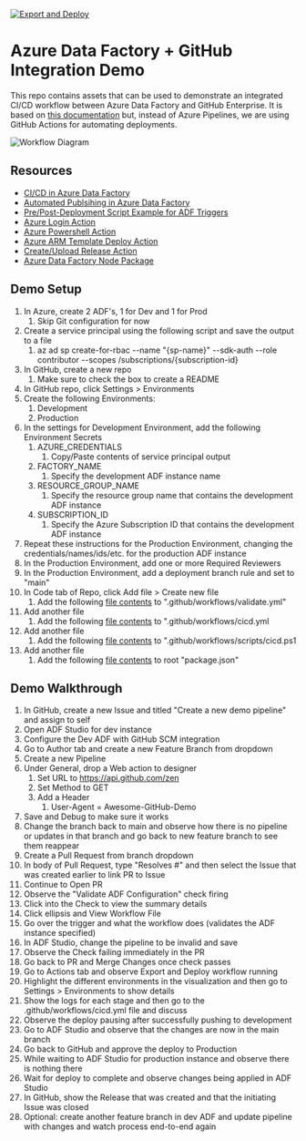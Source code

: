 [![Export and Deploy](https://github.com/US-SouthOU-Demo/adf-gh-integration-demo/actions/workflows/cicd.yml/badge.svg)](https://github.com/US-SouthOU-Demo/adf-gh-integration-demo/actions/workflows/cicd.yml)
# Azure Data Factory + GitHub Integration Demo
This repo contains assets that can be used to demonstrate an integrated CI/CD workflow between Azure Data Factory and GitHub Enterprise. It is based on [this documentation](https://docs.microsoft.com/en-us/azure/data-factory/continuous-integration-deployment-improvements) but, instead of Azure Pipelines, we are using GitHub Actions for automating deployments.

![Workflow Diagram](https://docs.microsoft.com/en-us/azure/data-factory/media/continuous-integration-deployment-improvements/new-ci-cd-flow.png)

## Resources
* [CI/CD in Azure Data Factory](https://docs.microsoft.com/en-us/azure/data-factory/continuous-integration-deployment)
* [Automated Publsihing in Azure Data Factory](https://docs.microsoft.com/en-us/azure/data-factory/continuous-integration-deployment-improvements)
* [Pre/Post-Deployment Script Example for ADF Triggers](https://docs.microsoft.com/en-us/azure/data-factory/continuous-integration-deployment#script)
* [Azure Login Action](https://github.com/marketplace/actions/azure-login)
* [Azure Powershell Action](https://github.com/marketplace/actions/azure-powershell-action)
* [Azure ARM Template Deploy Action](https://github.com/marketplace/actions/deploy-azure-resource-manager-arm-template)
* [Create/Upload Release Action](https://github.com/marketplace/actions/create-release)
* [Azure Data Factory Node Package](https://www.npmjs.com/package/@microsoft/azure-data-factory-utilities)

## Demo Setup
1. In Azure, create 2 ADF's, 1 for Dev and 1 for Prod 
   1. Skip Git configuration for now
1. Create a service principal using the following script and save the output to a file
   1. az ad sp create-for-rbac --name "{sp-name}" --sdk-auth --role contributor --scopes /subscriptions/{subscription-id}
1. In GitHub, create a new repo
	 1. Make sure to check the box to create a README
1. In GitHub repo, click Settings > Environments
1. Create the following Environments:
   1. Development
   1. Production
1. In the settings for Development Environment, add the following Environment Secrets
   1. AZURE_CREDENTIALS
	    1. Copy/Paste contents of service principal output
   1. FACTORY_NAME
      1. Specify the development ADF instance name
   1. RESOURCE_GROUP_NAME
      1. Specify the resource group name that contains the development ADF instance
   1. SUBSCRIPTION_ID
      1. Specify the Azure Subscription ID that contains the development ADF instance
1. Repeat these instructions for the Production Environment, changing the credentials/names/ids/etc. for the production ADF instance
1. In the Production Environment, add one or more Required Reviewers
1. In the Production Environment, add a deployment branch rule and set to "main"
1. In Code tab of Repo, click Add file > Create new file
   1. Add the following [file contents](https://raw.githubusercontent.com/US-SouthOU-Demo/adf-gh-integration-demo/main/.github/workflows/validate.yml?token=AACCAMOW6O66FEES3KRRYCLBF7I3S) to ".github/workflows/validate.yml"
1. Add another file
   1. Add the following [file contents](https://raw.githubusercontent.com/US-SouthOU-Demo/adf-gh-integration-demo/main/.github/workflows/cicd.yml?token=AACCAMMJDVKDSXLHIXLRA6LBF7JBK) to ".github/workflows/cicd.yml
1. Add another file
   1. Add the following [file contents](https://raw.githubusercontent.com/US-SouthOU-Demo/adf-gh-integration-demo/main/.github/workflows/scripts/cicd.ps1?token=AACCAMMD4F5JJZJ4ZRH3IC3BF7JDM) to ".github/workflows/scripts/cicd.ps1
1. Add another file
   1. Add the following [file contents](https://raw.githubusercontent.com/US-SouthOU-Demo/adf-gh-integration-demo/main/package.json?token=AACCAMOAWEC67ZATT3NP5EDBGDGGU) to root "package.json"

## Demo Walkthrough
1. In GitHub, create a new Issue and titled "Create a new demo pipeline" and assign to self
1. Open ADF Studio for dev instance
1. Configure the Dev ADF with GitHub SCM integration
1. Go to Author tab and create a new Feature Branch from dropdown
1. Create a new Pipeline
1. Under General, drop a Web action to designer
    1. Set URL to https://api.github.com/zen
    1. Set Method to GET
    1. Add a Header
        1. User-Agent = Awesome-GitHub-Demo
1. Save and Debug to make sure it works
1. Change the branch back to main and observe how there is no pipeline or updates in that branch and go back to new feature branch to see them reappear
1. Create a Pull Request from branch dropdown
1. In body of Pull Request, type "Resolves #" and then select the Issue that was created earlier to link PR to Issue
1. Continue to Open PR 
1. Observe the "Validate ADF Configuration" check firing
1. Click into the Check to view the summary details
1. Click ellipsis and View Workflow File
1. Go over the trigger and what the workflow does (validates the ADF instance specified)
1. In ADF Studio, change the pipeline to be invalid and save
1. Observe the Check failing immediately in the PR
1. Go back to PR and Merge Changes once check passes
1. Go to Actions tab and observe Export and Deploy workflow running
1. Highlight the different environments in the visualization and then go to Settings > Environments to show details
1. Show the logs for each stage and then go to the .github/workflows/cicd.yml file and discuss
1. Observe the deploy pausing after successfully pushing to development
1. Go to ADF Studio and observe that the changes are now in the main branch
1. Go back to GitHub and approve the deploy to Production
1. While waiting to ADF Studio for production instance and observe there is nothing there
1. Wait for deploy to complete and observe changes being applied in ADF Studio
1. In GitHub, show the Release that was created and that the initiating Issue was closed
1. Optional: create another feature branch in dev ADF and update pipeline with changes and watch process end-to-end again
